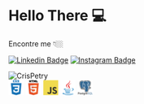 # Hello There 💻


Encontre me 👇🏼

[![Linkedin Badge](https://img.shields.io/badge/-LinkedIn-blue?style=flat-square&logo=Linkedin&logoColor=white&link=https://www.linkedin.com/in/cristian-guilherme-petry/)](https://www.linkedin.com/in/cristian-guilherme-petry/) [![Instagram Badge](https://img.shields.io/badge/-Instagram-red?style=flat-square&logo=Instagram&logoColor=white&link=https://www.instagram.com/_crispetry/)](https://www.instagram.com/_crispetry/)

<p align="left">
<img src="https://github-readme-stats.vercel.app/api?username=CrisPetry&show_icons=true" alt="CrisPetry"/><br>
<img src="https://raw.githubusercontent.com/devicons/devicon/master/icons/css3/css3-plain-wordmark.svg" alt="css3"  width="30" height="30"/>
<img src="https://raw.githubusercontent.com/devicons/devicon/master/icons/html5/html5-original-wordmark.svg" alt="html5"  width="30" height="30"/>
<img src="https://raw.githubusercontent.com/devicons/devicon/master/icons/javascript/javascript-original.svg" alt="javascript" width="30" height="30"/>
<img src="https://raw.githubusercontent.com/devicons/devicon/master/icons/java/java-original.svg" alt="java" width="30" height="30"/>
<img src="https://raw.githubusercontent.com/devicons/devicon/master/icons/postgresql/postgresql-original-wordmark.svg" alt="postgresql" width="30" height="30"/>
</p>
